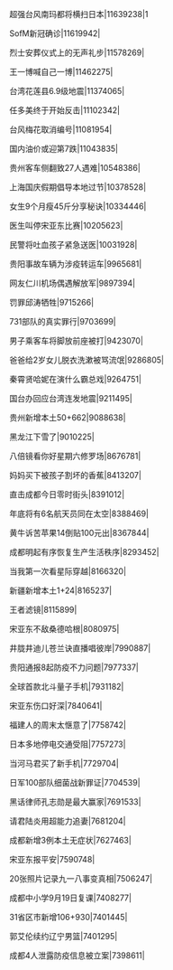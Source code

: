 超强台风南玛都将横扫日本|11639238|1

SofM新冠确诊|11619942|

烈士安葬仪式上的无声礼步|11578269|

王一博喊自己一博|11462275|

台湾花莲县6.9级地震|11374065|

任多美终于开始反击|11102342|

台风梅花取消编号|11081954|

国内油价或迎第7跌|11043835|

贵州客车侧翻致27人遇难|10548386|

上海国庆假期倡导本地过节|10378528|

女生9个月瘦45斤分享秘诀|10334446|

医生叫停宋亚东比赛|10205623|

民警将吐血孩子紧急送医|10031928|

贵阳事故车辆为涉疫转运车|9965681|

网友仁川机场偶遇解放军|9897394|

罚罪邱涛牺牲|9715266|

731部队的真实罪行|9703699|

男子乘客车将脚放前座被打|9423070|

爸爸给2岁女儿脱衣洗漱被骂流氓|9286805|

秦霄贤哈妮在演什么霸总戏|9264751|

国台办回应台湾连发地震|9211495|

贵州新增本土50+662|9088638|

黑龙江下雪了|9010225|

八倍镜看你好星期六修罗场|8676781|

妈妈买下被孩子割坏的香蕉|8413207|

直击成都今日零时街头|8391012|

年底将有6名航天员同在太空|8388469|

黄牛诉苦苹果14倒贴100元出|8367844|

成都明起有序恢复生产生活秩序|8293452|

当我第一次看星际穿越|8166320|

新疆新增本土1+24|8165237|

王者滤镜|8115899|

宋亚东不敌桑德哈根|8080975|

井胧井迪儿苍兰诀直播唱彼岸|7990887|

贵阳通报8起防疫不力问题|7977337|

全球首款北斗量子手机|7931182|

宋亚东伤口好深|7840641|

福建人的周末太惬意了|7758742|

日本多地停电交通受阻|7757273|

当河马君买了新手机|7729704|

日军100部队细菌战新罪证|7704539|

黑话律师孔志勋是最大赢家|7691533|

请君陆炎用超能力追妻|7681204|

成都新增3例本土无症状|7627463|

宋亚东报平安|7590748|

20张照片记录九一八事变真相|7506247|

成都中小学9月19日复课|7408277|

31省区市新增106+930|7401445|

郭艾伦续约辽宁男篮|7401295|

成都4人泄露防疫信息被立案|7398611|

